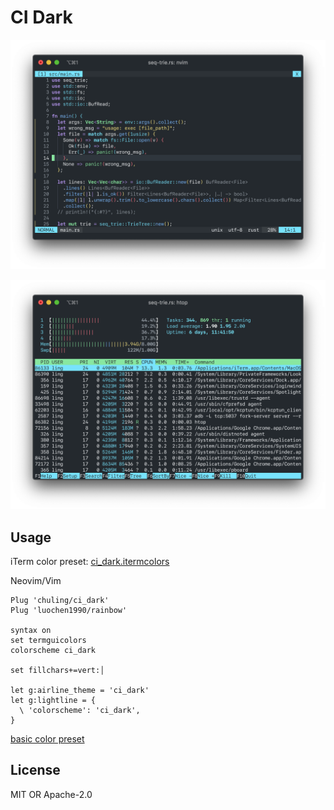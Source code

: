 # CI Dark

![nvim preview](https://raw.githubusercontent.com/chuling/vim-equinusocio-material-preview/master/ci_dark_nvim.png)

![term preview](https://raw.githubusercontent.com/chuling/vim-equinusocio-material-preview/master/ci_dark_term.png)

## Usage

iTerm color preset: [ci_dark.itermcolors](term/)

Neovim/Vim

```viml
Plug 'chuling/ci_dark'
Plug 'luochen1990/rainbow'

syntax on
set termguicolors
colorscheme ci_dark

set fillchars+=vert:│

let g:airline_theme = 'ci_dark'
let g:lightline = {
  \ 'colorscheme': 'ci_dark',
}
```

[basic color preset](preset_doc/color.txt)

## License

MIT OR Apache-2.0
